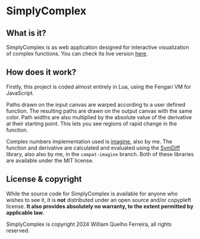 # SimplyComplex

## What is it?

SimplyComplex is as web application designed for interactive visualization of complex functions.
You can check its live version [here](https://wqferr.github.io/SimplyComplex/).

## How does it work?

Firstly, this project is coded almost entirely in Lua, using the Fengari VM for JavaScript.

Paths drawn on the input canvas are warped according to a user defined function.
The resulting paths are drawn on the output canvas with the same color. Path widths
are also multiplied by the absolute value of the derivative at their starting point.
This lets you see regions of rapid change in the function.

Complex numbers implementation used is [imagine](https://github.com/wqferr/imagine), also by me.
The function and derivative are calculated and evaluated using the
[SymDiff](https://github.com/wqferr/SymDiff) library, also also by me, in the `compat-imagine` branch.
Both of these libraries are available under the MIT license.

## License & copyright

While the source code for SimplyComplex is available for anyone who wishes to see it, it
is **not** distributed under an open source and/or copypleft license. **It also provides
absolutely no warranty, to the extent permitted by applicable law.**

SimplyComplex is copyright 2024 William Quelho Ferreira, all rights reserved.
